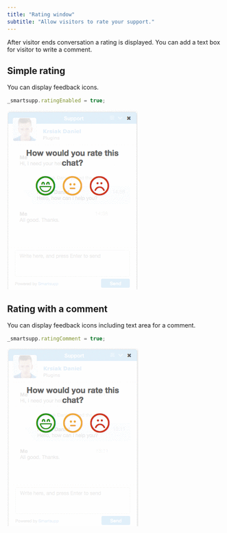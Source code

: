 ```yaml
---
title: "Rating window"
subtitle: "Allow visitors to rate your support."
---
```


After visitor ends conversation a rating is displayed. You can add a text box for visitor to write a comment.

## Simple rating

You can display feedback icons.

```js
_smartsupp.ratingEnabled = true;
```

![rating simple](/assets/img/docs/configurable-parts/rating-simple.gif)

## Rating with a comment

You can display feedback icons including text area for a comment.

```js
_smartsupp.ratingComment = true;
```

![rating with comment](/assets/img/docs/configurable-parts/rating-with-comment.gif)